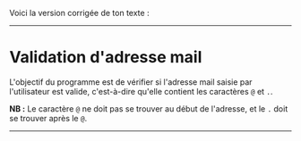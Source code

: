 Voici la version corrigée de ton texte :

---

# Validation d'adresse mail

L'objectif du programme est de vérifier si l'adresse mail saisie par l'utilisateur est valide, c'est-à-dire qu'elle contient les caractères `@` et `.`.

**NB :** Le caractère `@` ne doit pas se trouver au début de l'adresse, et le `.` doit se trouver après le `@`.

---
